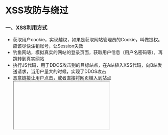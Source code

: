 # XSS攻防与绕过

### 一、XSS利用方式

- 获取用户cookie，实现越权，如果是获取网站管理员的Cookie，叫做提权。应该尽快注销账号，让Session失效
- 钓鱼网站，模拟真实的网站的登录页面，获取用户信息（用户名密码等），再跳转到真实网站
- 执行JS代码，用于DDOS攻击别的目标站点，在A站植入XSS代码，向B站发送请求，当用户量大的时候，实现了DDOS攻击
- 恶意链接让用户点击，或者直接将网页植入到站点<iframe>标签中
- 当用户点击访问到恶意站点，在恶意网页中，可以执行JS代码，一方面提供正常网站功能，两亿访民啊隐藏者DOS或挖矿代码让用户浏览器执行

## 二、测试方法

- 反射型：可以使用扫描器，或者burp进行fuzz
- 存储型：可以直接用字典中的payload一个个试，根据弹窗的编号，就知道是哪个。但是容易被发现，所以可以先试探以下特殊符号是否被过滤
- DOM型：主要以阅读JS代码为主，在页面找到输入点的线管DOM节点，在开发者选项中搜索以下，根据搜索结果去看看是否被相关的JS操作，如果有JS的操作，就去看我们的输入操作后输出在那个地方，就按照常规的XSS思路进行构建。

> 扫描器，要么直接对一个URL地址进行XSS的payload攻击，确认该URL地址在哪些payload上存在XSS，另外一个思路是对整个网站使用爬虫手段先爬取URL地址，然后再批量扫描

## 三、防御手段

- 做实体字符编码，htmlspecialchars函数可以对`<` `>` `"`等符号转换成实体编码，最后显示出来还是原来的样子，这样基本上就没有XSS攻击的可能了
- 正则表达式或字符串判断：可以判断是否包含`script`等关键字进行过滤

## 四、绕过方法

- 绕过过滤

  - 前端限制：直接使用卡法这选项修改JS，或者使用burpsuite绕过

  - 字符过滤；双写、大小写绕过、注释符绕过、换行符绕过

- 绕过编码

  - 明确浏览器解析的机制，选择对应的编码

## 五、其他技巧

- 输出在标签之间的情况：测试<>是否被过滤或者转义，如果没有可以直接`<img src=1 onerror=alert(1)>`
- 输出在`script`内：需要在保证内部JS语法正确前提下，去插入payload。如果输出在字符串内部，测试字符串内否被闭合。

- 如果输出在HTML属性中：首先查看属性是否有双引号包裹，没有则直接添加新的事件属性；又引号就测试能不能闭合

- 输出在JS中，空格被过滤：使用`/**/`代替空格，或者在XSS代码后对其他代码进行注释

- 输出在JS注释中：设法插入%0A，%0D等，让payload逃逸出来

- 输出在JS字符串中：可以利用JS的十六进制、八进制、unicode编码

- 当payload在以下这些标签中时，并不会解析，除非把他们闭合掉

  ```javascript
  <textarta></textarea>
  <title></title>
  <iframe></iframe>
  <noscript></noscript>
  <noframes></noframes>
  <xmp></xmp>
  <plaintext></plaintext>
  ```

## 六、使用工具

### 1.BlueLotus

### 2.BurpSuite

### 3.KALI-BeefXSS

